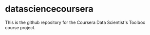 # datasciencecoursera
This is the github repository for the Coursera Data Scientist's Toolbox course project.
